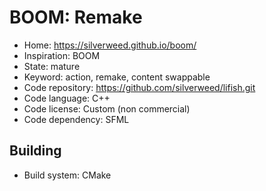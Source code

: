 # BOOM: Remake

- Home: https://silverweed.github.io/boom/
- Inspiration: BOOM
- State: mature
- Keyword: action, remake, content swappable
- Code repository: https://github.com/silverweed/lifish.git
- Code language: C++
- Code license: Custom (non commercial)
- Code dependency: SFML

## Building

- Build system: CMake
